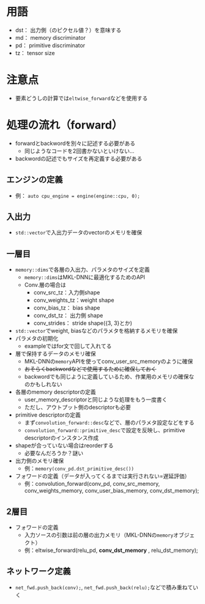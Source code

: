 # 用語
- dst： 出力側（のピクセル値？）を意味する
- md： memory discriminator
- pd： primitive discriminator
- tz： tensor size

# 注意点
- 要素どうしの計算では`eltwise_forward`などを使用する

# 処理の流れ（forward）
- forwardとbackwordを別々に記述する必要がある
    - 同じようなコードを2回書かないといけない...
- backwordの記述でもサイズを再定義する必要がある

## エンジンの定義
- 例： `auto cpu_engine = engine(engine::cpu, 0);`

## 入出力
- `std::vector`で入出力データのvectorのメモリを確保

## 一層目
- `memory::dims`で各層の入出力、パラメタのサイズを定義
    - `memory::dims`はMKL-DNNに最適化するためのAPI
    - Conv.層の場合は
        - conv_src_tz：入力側shape
        - conv_weights_tz：weight shape
        - conv_bias_tz： bias shape
        - conv_dst_tz： 出力側 shape
        - conv_strides： stride shape({3, 3}とか)
- `std::vector`でweight, biasなどのパラメタを格納するメモリを確保
- パラメタの初期化
    - exampleではfor文で回して入れてる
- 層で保持するデータのメモリ確保
    - MKL-DNNの`memory`APIを使ってconv_user_src_memoryのように確保
    - ~~おそらくbackwordなどで使用するために確保しておく~~
    - backwordでも同じように定義しているため、作業用のメモリの確保なのかもしれない
- 各層のmemory descriptorの定義
    - user_memory_descriptorと同じような処理をもう一度書く
    - ただし、アウトプット側のdescriptorも必要
- primitive descriptorの定義
    - まず`convolution_forward::desc`などで、層のパラメタ設定などをする
    - `convolution_forward::primitive_desc`で設定を反映し、primitive descriptorのインスタンス作成
- shapeが合っていない場合はreorderする
    - 必要なんだろうか？謎い
- 出力側のメモリ確保
    - 例：`memory(conv_pd.dst_primitive_desc())`
- フォワードの定義（データが入ってくるまでは実行されない=遅延評価）
    - 例：convolution_forward(conv_pd, conv_src_memory, conv_weights_memory, conv_user_bias_memory, conv_dst_memory);

## 2層目
- フォワードの定義
    - 入力ソースの引数は前の層の出力メモリ（MKL-DNNの`memory`オブジェクト）
    - 例：eltwise_forward(relu_pd, **conv_dst_memory** , relu_dst_memory);

## ネットワーク定義
- `net_fwd.push_back(conv);`, `net_fwd.push_back(relu);`などで積み重ねていく
